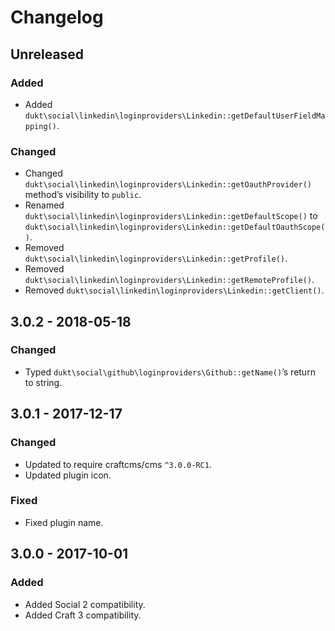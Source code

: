Changelog
=========

## Unreleased

### Added
- Added `dukt\social\linkedin\loginproviders\Linkedin::getDefaultUserFieldMapping()`.

### Changed
- Changed `dukt\social\linkedin\loginproviders\Linkedin::getOauthProvider()` method’s visibility to `public`.
- Renamed `dukt\social\linkedin\loginproviders\Linkedin::getDefaultScope()` to `dukt\social\linkedin\loginproviders\Linkedin::getDefaultOauthScope()`.
- Removed `dukt\social\linkedin\loginproviders\Linkedin::getProfile()`.
- Removed `dukt\social\linkedin\loginproviders\Linkedin::getRemoteProfile()`.
- Removed `dukt\social\linkedin\loginproviders\Linkedin::getClient()`.

## 3.0.2 - 2018-05-18

### Changed
- Typed `dukt\social\github\loginproviders\Github::getName()`’s return to string.

## 3.0.1 - 2017-12-17

### Changed
- Updated to require craftcms/cms `^3.0.0-RC1`.
- Updated plugin icon.

### Fixed
- Fixed plugin name.

## 3.0.0 - 2017-10-01

### Added
- Added Social 2 compatibility.
- Added Craft 3 compatibility.